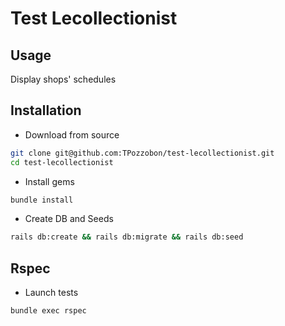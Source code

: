 # Test Lecollectionist

## Usage
Display shops' schedules

## Installation
* Download from source
```sh
git clone git@github.com:TPozzobon/test-lecollectionist.git
cd test-lecollectionist
```
* Install gems
```sh
bundle install
```

* Create DB and Seeds
```sh
rails db:create && rails db:migrate && rails db:seed
```

## Rspec
* Launch tests
```sh
bundle exec rspec
```
